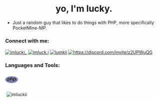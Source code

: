<h1 align="center">yo, I'm lucky.</h1>

- Just a random guy that likes to do things with PHP, more specifically PocketMine-MP.

<h3 align="left">Connect with me:</h3>
<p align="left">
<a href="https://twitter.com/imlucki_" target="blank"><img align="center" src="https://raw.githubusercontent.com/rahuldkjain/github-profile-readme-generator/master/src/images/icons/Social/twitter.svg" alt="imlucki_" height="30" width="40" /></a>
<a href="https://instagram.com/imluck.i" target="blank"><img align="center" src="https://raw.githubusercontent.com/rahuldkjain/github-profile-readme-generator/master/src/images/icons/Social/instagram.svg" alt="imluck.i" height="30" width="40" /></a>
<a href="https://www.youtube.com/c/lumkii" target="blank"><img align="center" src="https://raw.githubusercontent.com/rahuldkjain/github-profile-readme-generator/master/src/images/icons/Social/youtube.svg" alt="lumkii" height="30" width="40" /></a>
<a href="https://discord.gg/https://discord.com/invite/z2UPWuQG" target="blank"><img align="center" src="https://raw.githubusercontent.com/rahuldkjain/github-profile-readme-generator/master/src/images/icons/Social/discord.svg" alt="https://discord.com/invite/z2UPWuQG" height="30" width="40" /></a>
</p>

<h3 align="left">Languages and Tools:</h3>
<p align="left"> <a href="https://www.php.net" target="_blank" rel="noreferrer"> <img src="https://raw.githubusercontent.com/devicons/devicon/master/icons/php/php-original.svg" alt="php" width="40" height="40"/> </a> </p>

<p>&nbsp;<img align="center" src="https://github-readme-stats.vercel.app/api?username=imluckii&show_icons=true&locale=en" alt="imluckii" /></p>
